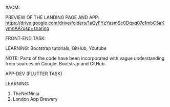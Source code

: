 #ACM:



PREVIEW OF THE LANDING PAGE AND APP:
https://drive.google.com/drive/folders/1aQyFYzYasmSc0Dqxq07c1mbC5aKymnAA?usp=sharing

FRONT-END TASK:

LEARNING:
Bootstrap tutorials, GitHub, Youtube

NOTE:
Parts of the code have been incorporated with vague understanding from sources on Google, Bootstrap and GitHub.

APP-DEV (FLUTTER TASK)

LEARNING:
1. TheNetNinja
2. London App Brewery
